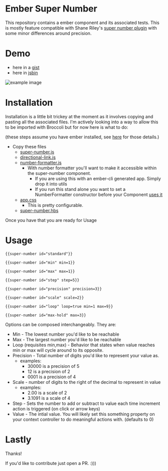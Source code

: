# Ember Super Number

This repository contains a ember component and its associated tests.  This is mostly feature compatible with Shane Riley's [super number plugin](https://github.com/shaneriley/super_number) with some minor differences around precision. 


# Demo

* here in a [gist](https://gist.github.com/rondale-sc/3e0e86d6cf103a9e77e9#file-directional-link-js)
* here in [jsbin](http://jsbin.com/soqew/1)

![example image](http://i.imgur.com/u7cXbhU.png)

# Installation

Installation is a little bit trickey at the moment as it involves copying and pasting all the associated files.  I'm actively looking into a way to allow this to be imported with Broccoli but for now here is what to do:

(these steps assume you have ember installed, see [here](http://emberjs.com/guides/getting-ember/) for those details.)

* Copy these files
  * [super-number.js](https://github.com/rondale-sc/ember_super_number/blob/master/app/components/super-number.js)
  * [directional-link.js](https://github.com/rondale-sc/ember_super_number/blob/master/app/components/directional-link.js)
  * [number-formatter.js](https://github.com/rondale-sc/ember_super_number/blob/master/app/utils/number-formatter.js)
    * With number formatter you'll want to make it accessible within the super-number component.
      * If you are using this with an ember-cli generated app.  Simply drop it into utils
      * If you run this stand alone you want to set a NumberFormatter constructor before your Component [uses it](https://github.com/rondale-sc/ember_super_number/blob/master/app/components/super-number.js#L19)
  * [app.css](https://github.com/rondale-sc/ember_super_number/blob/master/app/styles/app.css)
    * This is pretty configurable.
  * [super-number.hbs](https://github.com/rondale-sc/ember_super_number/blob/master/app/templates/components/super-number.hbs)

Once you have that you are ready for Usage

# Usage

```
{{super-number id="standard"}}

{{super-number id="min" min=1}}

{{super-number id="max" max=1}}

{{super-number id="step" step=5}}

{{super-number id="precision" precision=3}}

{{super-number id="scale" scale=2}}

{{super-number id="loop" loop=true min=1 max=9}}

{{super-number id="max-hold" max=3}}
```

Options can be composed interchangeably.  They are:

* Min - The lowest number you'd like to be reachable
* Max - The largest number you'd like to be reachable
* Loop (requisites min,max) - Behavior that states when value reaches min or max will cycle around to its opposite.
* Precision - Total number of digits you'd like to represent your value as.
  * examples:
    * 30000 is a precision of 5
    * 12 is a precision of 2
    * 0001 is a precision of 4
* Scale - number of digits to the right of the decimal to represent in value
  * examples:
    * 2.00 is a scale of 2
    * 3.1091 is a scale of 4
* Step - Sets the number to add or subtract to value each time increment action is triggered (on click or arrow keys)
* Value - The intial value.  You will likely set this something property on your context controller to do meaningful actions with.  (defaults to 0)

# Lastly

Thanks! 

If you'd like to contribute just open a PR.  :)))
